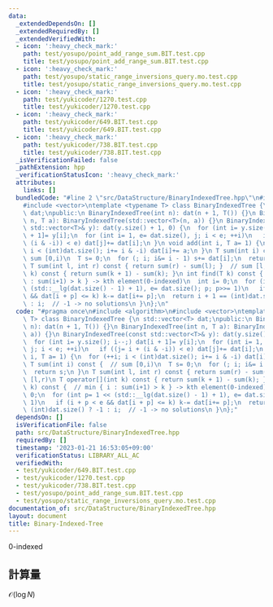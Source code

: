 ```yaml
---
data:
  _extendedDependsOn: []
  _extendedRequiredBy: []
  _extendedVerifiedWith:
  - icon: ':heavy_check_mark:'
    path: test/yosupo/point_add_range_sum.BIT.test.cpp
    title: test/yosupo/point_add_range_sum.BIT.test.cpp
  - icon: ':heavy_check_mark:'
    path: test/yosupo/static_range_inversions_query.mo.test.cpp
    title: test/yosupo/static_range_inversions_query.mo.test.cpp
  - icon: ':heavy_check_mark:'
    path: test/yukicoder/1270.test.cpp
    title: test/yukicoder/1270.test.cpp
  - icon: ':heavy_check_mark:'
    path: test/yukicoder/649.BIT.test.cpp
    title: test/yukicoder/649.BIT.test.cpp
  - icon: ':heavy_check_mark:'
    path: test/yukicoder/738.BIT.test.cpp
    title: test/yukicoder/738.BIT.test.cpp
  _isVerificationFailed: false
  _pathExtension: hpp
  _verificationStatusIcon: ':heavy_check_mark:'
  attributes:
    links: []
  bundledCode: "#line 2 \"src/DataStructure/BinaryIndexedTree.hpp\"\n#include <algorithm>\n\
    #include <vector>\ntemplate <typename T> class BinaryIndexedTree {\n std::vector<T>\
    \ dat;\npublic:\n BinaryIndexedTree(int n): dat(n + 1, T()) {}\n BinaryIndexedTree(int\
    \ n, T a): BinaryIndexedTree(std::vector<T>(n, a)) {}\n BinaryIndexedTree(const\
    \ std::vector<T>& y): dat(y.size() + 1, 0) {\n  for (int i= y.size(); i--;) dat[i\
    \ + 1]= y[i];\n  for (int i= 1, e= dat.size(), j; i < e; ++i)\n   if ((j= i +\
    \ (i & -i)) < e) dat[j]+= dat[i];\n }\n void add(int i, T a= 1) {\n  for (++i;\
    \ i < (int)dat.size(); i+= i & -i) dat[i]+= a;\n }\n T sum(int i) const {  //\
    \ sum [0,i)\n  T s= 0;\n  for (; i; i&= i - 1) s+= dat[i];\n  return s;\n }\n\
    \ T sum(int l, int r) const { return sum(r) - sum(l); }  // sum [l,r)\n T operator[](int\
    \ k) const { return sum(k + 1) - sum(k); }\n int find(T k) const {  // min { i\
    \ : sum(i+1) > k } -> kth element(0-indexed)\n  int i= 0;\n  for (int p= 1 <<\
    \ (std::__lg(dat.size() - 1) + 1), e= dat.size(); p; p>>= 1)\n   if (i + p < e\
    \ && dat[i + p] <= k) k-= dat[i+= p];\n  return i + 1 == (int)dat.size() ? -1\
    \ : i;  // -1 -> no solutions\n }\n};\n"
  code: "#pragma once\n#include <algorithm>\n#include <vector>\ntemplate <typename\
    \ T> class BinaryIndexedTree {\n std::vector<T> dat;\npublic:\n BinaryIndexedTree(int\
    \ n): dat(n + 1, T()) {}\n BinaryIndexedTree(int n, T a): BinaryIndexedTree(std::vector<T>(n,\
    \ a)) {}\n BinaryIndexedTree(const std::vector<T>& y): dat(y.size() + 1, 0) {\n\
    \  for (int i= y.size(); i--;) dat[i + 1]= y[i];\n  for (int i= 1, e= dat.size(),\
    \ j; i < e; ++i)\n   if ((j= i + (i & -i)) < e) dat[j]+= dat[i];\n }\n void add(int\
    \ i, T a= 1) {\n  for (++i; i < (int)dat.size(); i+= i & -i) dat[i]+= a;\n }\n\
    \ T sum(int i) const {  // sum [0,i)\n  T s= 0;\n  for (; i; i&= i - 1) s+= dat[i];\n\
    \  return s;\n }\n T sum(int l, int r) const { return sum(r) - sum(l); }  // sum\
    \ [l,r)\n T operator[](int k) const { return sum(k + 1) - sum(k); }\n int find(T\
    \ k) const {  // min { i : sum(i+1) > k } -> kth element(0-indexed)\n  int i=\
    \ 0;\n  for (int p= 1 << (std::__lg(dat.size() - 1) + 1), e= dat.size(); p; p>>=\
    \ 1)\n   if (i + p < e && dat[i + p] <= k) k-= dat[i+= p];\n  return i + 1 ==\
    \ (int)dat.size() ? -1 : i;  // -1 -> no solutions\n }\n};"
  dependsOn: []
  isVerificationFile: false
  path: src/DataStructure/BinaryIndexedTree.hpp
  requiredBy: []
  timestamp: '2023-01-21 16:53:05+09:00'
  verificationStatus: LIBRARY_ALL_AC
  verifiedWith:
  - test/yukicoder/649.BIT.test.cpp
  - test/yukicoder/1270.test.cpp
  - test/yukicoder/738.BIT.test.cpp
  - test/yosupo/point_add_range_sum.BIT.test.cpp
  - test/yosupo/static_range_inversions_query.mo.test.cpp
documentation_of: src/DataStructure/BinaryIndexedTree.hpp
layout: document
title: Binary-Indexed-Tree
---
```

0-indexed
## 計算量
$\mathcal{O}(\log N)$
